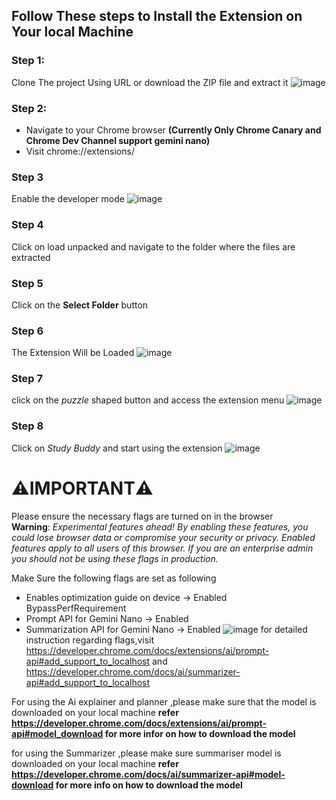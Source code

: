 ## Follow These steps to Install the Extension on Your local Machine

### Step 1:

Clone The project Using URL or download the ZIP file and extract it
![image](https://github.com/user-attachments/assets/36d4439f-d533-4f95-ba1c-289ce55ed4a5)

### Step 2:

- Navigate to your Chrome browser **(Currently Only Chrome Canary and Chrome Dev Channel support gemini nano)**
- Visit chrome://extensions/

### Step 3

Enable the developer mode
![image](https://github.com/user-attachments/assets/b3b119ea-edda-4b24-8c19-5121ec24bf27)

### Step 4

Click on load unpacked and navigate to the folder where the files are extracted

### Step 5

Click on the **Select Folder** button

### Step 6

The Extension Will be Loaded
![image](https://github.com/user-attachments/assets/3aa060bf-1cac-4d2a-8d30-3c197e13e806)

### Step 7

click on the _puzzle_ shaped button and access the extension menu
![image](https://github.com/user-attachments/assets/2188d4b8-a57a-446c-b66e-dcc8449f2705)

### Step 8

Click on _Study Buddy_ and start using the extension
![image](https://github.com/user-attachments/assets/c16b636e-e65e-41cc-8198-a357af0c558b)

# ⚠️IMPORTANT⚠️

Please ensure the necessary flags are turned on in the browser\
**Warning**: _Experimental features ahead! By enabling these features, you could lose browser data or compromise your security or privacy. Enabled features apply to all users of this browser. If you are an enterprise admin you should not be using these flags in production._

Make Sure the following flags are set as following

- Enables optimization guide on device -> Enabled BypassPerfRequirement
- Prompt API for Gemini Nano -> Enabled
- Summarization API for Gemini Nano -> Enabled
  ![image](https://github.com/user-attachments/assets/2f12f697-11c3-4f48-83b4-ad93b80a5767)
  for detailed instruction regarding flags,visit https://developer.chrome.com/docs/extensions/ai/prompt-api#add_support_to_localhost and https://developer.chrome.com/docs/ai/summarizer-api#add_support_to_localhost

For using the Ai explainer and planner ,please make sure that the model is downloaded on your local machine
**refer https://developer.chrome.com/docs/extensions/ai/prompt-api#model_download for more infor on how to download the model**

for using the Summarizer ,please make sure summariser model is downloaded on your local machine
**refer https://developer.chrome.com/docs/ai/summarizer-api#model-download for more info on how to download the model**
